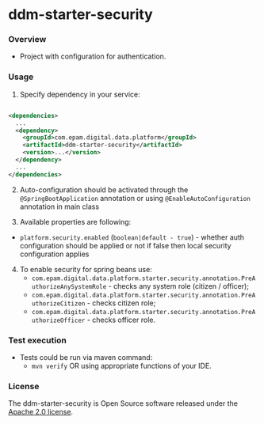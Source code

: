 # ddm-starter-security

### Overview

* Project with configuration for authentication.

### Usage

1. Specify dependency in your service:

```xml

<dependencies>
  ...
  <dependency>
    <groupId>com.epam.digital.data.platform</groupId>
    <artifactId>ddm-starter-security</artifactId>
    <version>...</version>
  </dependency>
  ...
</dependencies>
```

2. Auto-configuration should be activated through the `@SpringBootApplication` annotation or
   using `@EnableAutoConfiguration` annotation in main class

3. Available properties are following:

* `platform.security.enabled` (`boolean|default - true`) - whether auth configuration should be
  applied or not if false then local security configuration applies

4. To enable security for spring beans use:
    * `com.epam.digital.data.platform.starter.security.annotation.PreAuthorizeAnySystemRole` -
      checks any system role (citizen / officer);
    * `com.epam.digital.data.platform.starter.security.annotation.PreAuthorizeCitizen` - checks
      citizen role;
    * `com.epam.digital.data.platform.starter.security.annotation.PreAuthorizeOfficer` - checks
      officer role.

### Test execution

* Tests could be run via maven command:
    * `mvn verify` OR using appropriate functions of your IDE.

### License

The ddm-starter-security is Open Source software released under
the [Apache 2.0 license](https://www.apache.org/licenses/LICENSE-2.0).